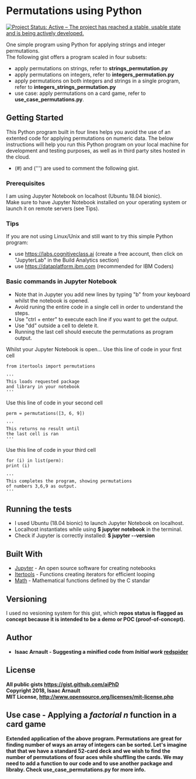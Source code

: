 # Permutations using Python

[![Project Status: Active – The project has reached a stable, usable state and is being actively developed.](https://www.repostatus.org/badges/latest/active.svg)](https://www.repostatus.org/#active)

One simple program using Python for applying strings and integer permutations.<br>
The following gist offers a program scaled in four subsets:
* apply permutations on strings, refer to <b>strings_permutation.py</b>
* apply permutations on integers, refer to <b>integers_permutation.py</b>
* apply permutations on both integers and strings in a single program, refer to <b>integers_strings_permutation.py</b>
* use case: apply permutations on a card game, refer to <b>use_case_permutations.py</b>.

## Getting Started

This Python program built in four lines helps you avoid the use of an extented code for applying permutations on numeric data.
The below instructions will help you run this Python program on your local machine for development and testing purposes, as well as in third party sites hosted in the cloud.
* (#) and (''') are used to comment the following gist.

### Prerequisites

I am using Jupyter Notebook on localhost (Ubuntu 18.04 bionic).<br>
Make sure to have Jupyter Notebook installed on your operating system or launch it on remote servers (see Tips).

### Tips

If you are not using Linux/Unix and still want to try this simple Python program:
* use https://labs.cognitiveclass.ai (create a free account, then click on "JupyterLab" in the Build Analytics section)
* use https://dataplatform.ibm.com (recommended for IBM Coders)

### Basic commands in Jupyter Notebook

* Note that in Jupyter you add new lines by typing "b" from your keyboard whilst the notebook is opened.
* Avoid runing the entire code in a single cell in  order to understand the steps.
* Use "ctrl + enter" to execute each line if you want to get the output.
* Use "dd" outside a cell to delete it.
* Running the last cell should execute the permutations as program output.

Whilst your Jupyter Notebook is open...
Use this line of code in your first cell
```
from itertools import permutations

'''
This loads requested package
and library in your notebook
'''
```

Use this line of code in your second cell
```
perm = permutations([3, 6, 9])

'''
This returns no result until
the last cell is ran
'''
```

Use this line of code in your third cell
```
for (i) in list(perm): 
print (i)

'''
This completes the program, showing permutations
of numbers 3,6,9 as output.
'''
```

## Running the tests

* I used Ubuntu (18.04 bionic) to launch Jupyter Notebook on localhost.
* Localhost instantiates while using <b>$ jupyter notebook</b> in the terminal.
* Check if Jupyter is correctly installed: <b>$ jupyter --version</b>

## Built With

* [Jupyter](http://jupyter.org/) - An open source software for creating notebooks
* [Itertools](https://docs.python.org/3/library/itertools.html) - Functions creating iterators for efficient looping
* [Math](https://docs.python.org/3/library/itertools.html) - Mathematical functions defined by the C standar

## Versioning

I used no vesioning system for this gist, which <b>repos status<b> is flagged as <b>concept<b> because it is intended to be a demo or POC (proof-of-concept).

## Author

* **Isaac Arnault** - Suggesting a minified code from *Initial work* [redspider](https://gist.github.com/redspider/3787386)

## License

All public gists https://gist.github.com/aiPhD<br>
Copyright 2018, Isaac Arnault<br>
MIT License, http://www.opensource.org/licenses/mit-license.php

## Use case - Applying a <i>factorial n</i> function in a card game

Extended application of the above program. Permutations are great for finding number of ways an array of integers can be sorted. Let's imagine that that we have a standard 52-card deck and we wish to find the number of permutations of four aces while shuffling the cards. We may need to add a function to our code and to use another package and libraby. Check <b>use_case_permutations.py</b> for more info.
